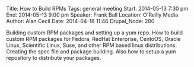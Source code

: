 Title: How to Build RPMs
Tags: general meeting
Start: 2014-05-13 7:30 pm
End: 2014-05-13 9:00 pm
Speaker: Frank Ball
Location: O'Reilly Media
Author: Alan Cecil
Date: 2014-04-16 11:46
Drupal_Node: 200

Building custom RPM packages and setting up a yum repo.
How to build custom RPM packages for Fedora, RedHat Enterprise, CentoOS, Oracle Linux, Scientific Linux, Suse, and other RPM based linux distributions.
Creating the spec file and package building.
Also how to setup a yum repository to distribute your packages.
